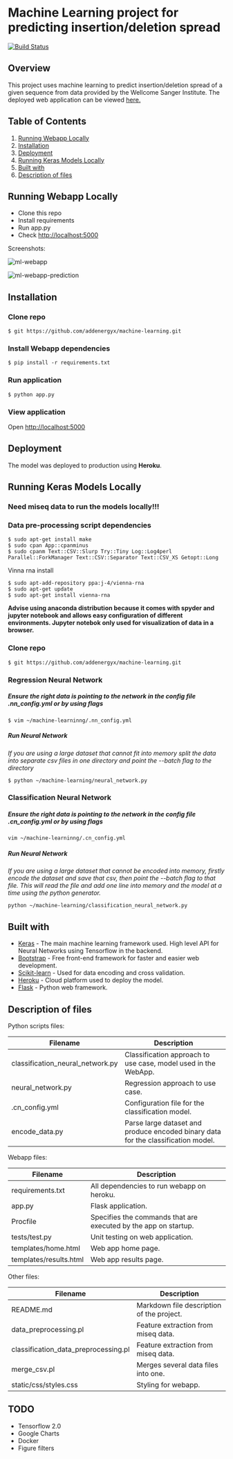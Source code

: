# Machine Learning project for predicting insertion/deletion spread

[![Build Status](https://travis-ci.com/addenergyx/machine-learning.svg?token=wy5brpF4p1m4f7GJqQcL&branch=master)](https://travis-ci.com/addenergyx/machine-learning)

## Overview

This project uses machine learning to predict insertion/deletion spread of a given sequence from data provided by the Wellcome Sanger Institute. The deployed web application can be viewed [here.](https://indel-app.herokuapp.com/)

## Table of Contents

 1. [Running Webapp Locally](#running-webapp-locally)
 2. [Installation](#installation)
 3. [Deployment](#deployment)
 4. [Running Keras Models Locally](#running-keras-models-locally)
 5. [Built with](#built-with)
 6. [Description of files](#description-of-files)

## Running Webapp Locally
* Clone this repo
* Install requirements
* Run app.py
* Check  [http://localhost:5000](http://localhost:5000/)


Screenshots:

![ml-webapp](https://user-images.githubusercontent.com/22744727/55635730-5483c980-57b9-11e9-83bf-98dff6719d80.jpg)

![ml-webapp-prediction](https://user-images.githubusercontent.com/22744727/55635819-85fc9500-57b9-11e9-899a-7a5fd4cae6fe.jpg)

## Installation

### Clone repo
```shell
$ git https://github.com/addenergyx/machine-learning.git
```
### Install Webapp dependencies
```shell
$ pip install -r requirements.txt
```
### Run application
```shell
$ python app.py
```
### View application
Open [http://localhost:5000](http://localhost:5000/)

## Deployment
The model was deployed to production using **Heroku**. 

## Running Keras Models Locally
### **Need miseq data to run the models locally!!!**

### Data pre-processing script dependencies
```shell
$ sudo apt-get install make
$ sudo cpan App::cpanminus 
$ sudo cpanm Text::CSV::Slurp Try::Tiny Log::Log4perl Parallel::ForkManager Text::CSV::Separator Text::CSV_XS Getopt::Long
```

Vinna rna install
```shell
$ sudo apt-add-repository ppa:j-4/vienna-rna
$ sudo apt-get update
$ sudo apt-get install vienna-rna
```

**Advise using anaconda distribution because it comes with spyder and jupyter notebook and allows easy configuration of different environments. Jupyter notebok only used for visualization of data in a browser.**

### Clone repo
```shell
$ git https://github.com/addenergyx/machine-learning.git
```

### Regression Neural Network

##### Ensure the right data is pointing to the network in the config file .nn_config.yml or by using flags
```shell
$ vim ~/machine-learninng/.nn_config.yml
```
##### Run Neural Network
_If you are using a large dataset that cannot fit into memory split the data into separate csv files in one directory and point the --batch flag to the directory_
```shell
$ python ~/machine-learning/neural_network.py
```
### Classification Neural Network

##### Ensure the right data is pointing to the network in the config file .cn_config.yml or by using flags
```shell
vim ~/machine-learninng/.cn_config.yml
```
##### Run Neural Network
_If you are using a large dataset that cannot be encoded into memory, firstly encode the dataset and save that csv, then point the --batch flag to that file. This will read the file and add one line into memory and the model at a time using the python generator._
```shell
python ~/machine-learning/classification_neural_network.py
```
## Built with
* [Keras](https://keras.io/) - The main machine learning framework used. High level API for Neural Networks using Tensorflow in the backend.
* [Bootstrap](https://getbootstrap.com/) - Free front-end framework for faster and easier web development.
* [Scikit-learn](https://scikit-learn.org/stable/) - Used for data encoding and cross validation.
* [Heroku](https://www.heroku.com/) - Cloud platform used to deploy the model.
* [Flask](http://flask.pocoo.org/) - Python web framework.

## Description of files
Python scripts files:

|Filename|Description|
|--|--|
|classification_neural_network.py|Classification approach to use case, model used in the WebApp.|
|neural_network.py|Regression approach to use case.|
|.cn_config.yml|Configuration file for the classification model.|
|encode_data.py|Parse large dataset and produce encoded binary data for the classification model.|

Webapp files:

|Filename|Description|
|--|--|
|requirements.txt|All dependencies to run webapp on heroku.|
|app.py|Flask application.|
|Procfile|Specifies the commands that are executed by the app on startup.|
|tests/test.py|Unit testing on web application.|
|templates/home.html|Web app home page.|
|templates/results.html|Web app results page.|

Other files:

|Filename| Description |
|--|--|
|README.md|Markdown file description of the project.|
|data_preprocessing.pl|Feature extraction from miseq data.|
|classification_data_preprocessing.pl|Feature extraction from miseq data.|
|merge_csv.pl|Merges several data files into one.|
|static/css/styles.css|Styling for webapp.|

## TODO
* Tensorflow 2.0
* Google Charts
* Docker
* Figure filters
